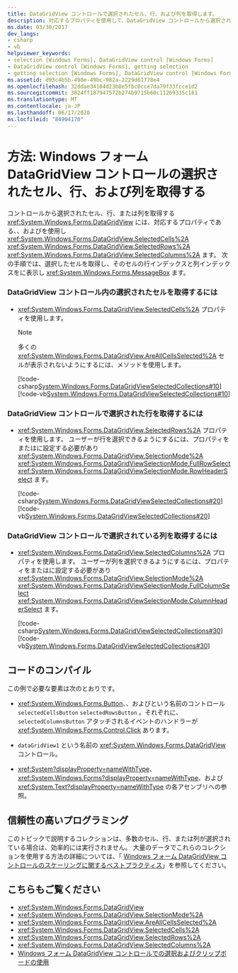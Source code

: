 ```yaml
---
title: DataGridView コントロールで選択されたセル、行、および列を取得します。
description: 対応するプロパティを使用して、DataGridView コントロールから選択されたセル、行、または列を取得する方法について説明します。
ms.date: 03/30/2017
dev_langs:
- csharp
- vb
helpviewer_keywords:
- selection [Windows Forms], DataGridView control [Windows Forms]
- DataGridView control [Windows Forms], getting selection
- getting selection [Windows Forms], DataGridView control [Windows Forms]
ms.assetid: d93c4b5b-498e-49bc-982a-2229d61778e4
ms.openlocfilehash: 32ddae34104d23b8e5fbc0cce7da79f33fcce1d2
ms.sourcegitcommit: 3824ff187947572b274b9715b60c11269335c181
ms.translationtype: MT
ms.contentlocale: ja-JP
ms.lasthandoff: 06/17/2020
ms.locfileid: "84904170"
---
```

# <a name="how-to-get-the-selected-cells-rows-and-columns-in-the-windows-forms-datagridview-control"></a>方法: Windows フォーム DataGridView コントロールの選択されたセル、行、および列を取得する
コントロールから選択されたセル、行、または列を取得する <xref:System.Windows.Forms.DataGridView> には、対応するプロパティである、、およびを使用し <xref:System.Windows.Forms.DataGridView.SelectedCells%2A> <xref:System.Windows.Forms.DataGridView.SelectedRows%2A> <xref:System.Windows.Forms.DataGridView.SelectedColumns%2A> ます。 次の手順では、選択したセルを取得し、そのセルの行インデックスと列インデックスをに表示し <xref:System.Windows.Forms.MessageBox> ます。  
  
### <a name="to-get-the-selected-cells-in-a-datagridview-control"></a>DataGridView コントロール内の選択されたセルを取得するには  
  
- <xref:System.Windows.Forms.DataGridView.SelectedCells%2A> プロパティを使用します。  
  
    > [!NOTE]
    > 多くの <xref:System.Windows.Forms.DataGridView.AreAllCellsSelected%2A> セルが表示されないようにするには、メソッドを使用します。  
  
     [!code-csharp[System.Windows.Forms.DataGridViewSelectedCollections#10](~/samples/snippets/csharp/VS_Snippets_Winforms/System.Windows.Forms.DataGridViewSelectedCollections/CS/DataGridViewSelectedCollections.cs#10)]
     [!code-vb[System.Windows.Forms.DataGridViewSelectedCollections#10](~/samples/snippets/visualbasic/VS_Snippets_Winforms/System.Windows.Forms.DataGridViewSelectedCollections/VB/DataGridViewSelectedCollections.vb#10)]  
  
### <a name="to-get-the-selected-rows-in-a-datagridview-control"></a>DataGridView コントロールで選択された行を取得するには  
  
- <xref:System.Windows.Forms.DataGridView.SelectedRows%2A> プロパティを使用します。 ユーザーが行を選択できるようにするには、プロパティをまたはに設定する必要があり <xref:System.Windows.Forms.DataGridView.SelectionMode%2A> <xref:System.Windows.Forms.DataGridViewSelectionMode.FullRowSelect> <xref:System.Windows.Forms.DataGridViewSelectionMode.RowHeaderSelect> ます。  
  
     [!code-csharp[System.Windows.Forms.DataGridViewSelectedCollections#20](~/samples/snippets/csharp/VS_Snippets_Winforms/System.Windows.Forms.DataGridViewSelectedCollections/CS/DataGridViewSelectedCollections.cs#20)]
     [!code-vb[System.Windows.Forms.DataGridViewSelectedCollections#20](~/samples/snippets/visualbasic/VS_Snippets_Winforms/System.Windows.Forms.DataGridViewSelectedCollections/VB/DataGridViewSelectedCollections.vb#20)]  
  
### <a name="to-get-the-selected-columns-in-a-datagridview-control"></a>DataGridView コントロールで選択されている列を取得するには  
  
- <xref:System.Windows.Forms.DataGridView.SelectedColumns%2A> プロパティを使用します。 ユーザーが列を選択できるようにするには、プロパティをまたはに設定する必要があり <xref:System.Windows.Forms.DataGridView.SelectionMode%2A> <xref:System.Windows.Forms.DataGridViewSelectionMode.FullColumnSelect> <xref:System.Windows.Forms.DataGridViewSelectionMode.ColumnHeaderSelect> ます。  
  
     [!code-csharp[System.Windows.Forms.DataGridViewSelectedCollections#30](~/samples/snippets/csharp/VS_Snippets_Winforms/System.Windows.Forms.DataGridViewSelectedCollections/CS/DataGridViewSelectedCollections.cs#30)]
     [!code-vb[System.Windows.Forms.DataGridViewSelectedCollections#30](~/samples/snippets/visualbasic/VS_Snippets_Winforms/System.Windows.Forms.DataGridViewSelectedCollections/VB/DataGridViewSelectedCollections.vb#30)]  
  
## <a name="compiling-the-code"></a>コードのコンパイル  
 この例で必要な要素は次のとおりです。  
  
- <xref:System.Windows.Forms.Button>、、およびという名前のコントロール `selectedCellsButton` `selectedRowsButton` 。それぞれに、 `selectedColumnsButton` アタッチされるイベントのハンドラーが <xref:System.Windows.Forms.Control.Click> あります。  
  
- `dataGridView1` という名前の <xref:System.Windows.Forms.DataGridView> コントロール。  
  
- <xref:System?displayProperty=nameWithType>、<xref:System.Windows.Forms?displayProperty=nameWithType>、および <xref:System.Text?displayProperty=nameWithType> の各アセンブリへの参照。  
  
## <a name="robust-programming"></a>信頼性の高いプログラミング  
 このトピックで説明するコレクションは、多数のセル、行、または列が選択されている場合は、効率的には実行されません。 大量のデータでこれらのコレクションを使用する方法の詳細については、「 [Windows フォーム DataGridView コントロールのスケーリングに関するベストプラクティス](best-practices-for-scaling-the-windows-forms-datagridview-control.md)」を参照してください。  
  
## <a name="see-also"></a>こちらもご覧ください

- <xref:System.Windows.Forms.DataGridView>
- <xref:System.Windows.Forms.DataGridView.SelectionMode%2A>
- <xref:System.Windows.Forms.DataGridView.AreAllCellsSelected%2A>
- <xref:System.Windows.Forms.DataGridView.SelectedCells%2A>
- <xref:System.Windows.Forms.DataGridView.SelectedRows%2A>
- <xref:System.Windows.Forms.DataGridView.SelectedColumns%2A>
- [Windows フォーム DataGridView コントロールでの選択およびクリップボードの使用](selection-and-clipboard-use-with-the-windows-forms-datagridview-control.md)
